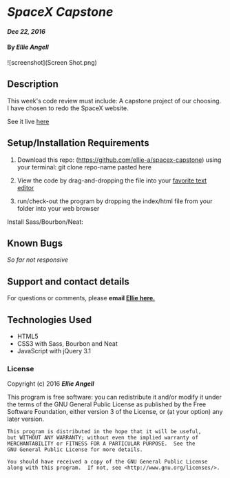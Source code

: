 # _SpaceX Capstone_

#### _Dec 22, 2016_

#### By _**Ellie Angell**_

![screenshot](Screen Shot.png)


## Description
 This week's code review must include: A capstone project of our choosing. I have chosen to redo the SpaceX website.

 See it live [here](https://github.com/ellie-a/spacex-capstone)


## Setup/Installation Requirements

1. Download this repo: (https://github.com/ellie-a/spacex-capstone)  using your terminal: git clone repo-name pasted here

2. View the code by drag-and-dropping the file into your [favorite text editor](https://atom.io)

3. run/check-out the program by dropping the index/html file from your folder into your web browser

Install Sass/Bourbon/Neat:

## Known Bugs

_So far not responsive_

## Support and contact details

For questions or comments, please __email  [Ellie here.](elliea915@gmail.com)__

## Technologies Used

* HTML5
* CSS3 with Sass, Bourbon and Neat
* JavaScript with jQuery 3.1

### License

Copyright (c) 2016 **_Ellie Angell_**

This program is free software: you can redistribute it and/or modify
    it under the terms of the GNU General Public License as published by
    the Free Software Foundation, either version 3 of the License, or
    (at your option) any later version.

    This program is distributed in the hope that it will be useful,
    but WITHOUT ANY WARRANTY; without even the implied warranty of
    MERCHANTABILITY or FITNESS FOR A PARTICULAR PURPOSE.  See the
    GNU General Public License for more details.

    You should have received a copy of the GNU General Public License
    along with this program.  If not, see <http://www.gnu.org/licenses/>.
